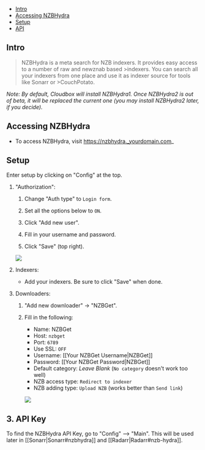 

<!-- TOC depthFrom:1 depthTo:6 withLinks:1 updateOnSave:0 orderedList:1 -->

- [Intro](#intro)
- [Accessing NZBHydra](#accessing-nzb-hydra)
- [Setup](#setup)
- [API](#api-key)

<!-- /TOC -->

## Intro


>NZBHydra is a meta search for NZB indexers. It provides easy access to a number of raw and newznab based >indexers. You can search all your indexers from one place and use it as indexer source for tools like Sonarr or >CouchPotato.

_Note: By default, Cloudbox will install NZBHydra1. Once NZBHydra2 is out of beta, it will be replaced the current one (you may install NZBHydra2 later, if you decide)._ 

## Accessing NZBHydra

- To access NZBHydra, visit https://nzbhydra._yourdomain.com_

## Setup

Enter setup by clicking on "Config" at the top.

1. "Authorization":

    1. Change "Auth type" to `Login form`.

    1. Set all the options below to `ON`.
    1. Click "Add new user". 
    1. Fill in your username and password.
    1. Click "Save" (top right).
    
    ![](https://i.imgur.com/IAxSk4P.png)

 1. Indexers:

    - Add your indexers. Be sure to click "Save" when done.

 1. Downloaders:

    1. "Add new downloader" -> "NZBGet".

    1. Fill in the following:
       - Name: NZBGet
       - Host: `nzbget`
       - Port: `6789`
       - Use SSL: `OFF`
       - Username: [[Your NZBGet Username|NZBGet]]
       - Password: [[Your NZBGet Password|NZBGet]]
       - Default category: _Leave Blank_ (`No category` doesn't work too well)
       - NZB access type: `Redirect to indexer`
       - NZB adding type: `Upload NZB` (works better than `Send link`) 
  
       ![](https://i.imgur.com/n3ZV0Ki.png)

## 3. API Key

To find the NZBHydra API Key, go to "Config" --> "Main". This will be used later in [[Sonarr|Sonarr#nzbhydra]] and [[Radarr|Radarr#nzb-hydra]].
